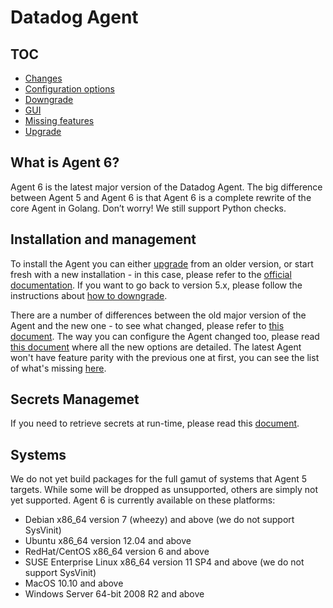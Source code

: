 # Datadog Agent

## TOC

 * [Changes][changes]
 * [Configuration options][config]
 * [Downgrade][downgrade]
 * [GUI](gui.md)
 * [Missing features][missing-features]
 * [Upgrade][upgrade]

## What is Agent 6?

Agent 6 is the latest major version of the Datadog Agent. The big difference
between Agent 5 and Agent 6 is that Agent 6 is a complete rewrite of the core
Agent in Golang. Don’t worry! We still support Python checks.

## Installation and management

To install the Agent you can either [upgrade][upgrade] from an older version, or start
fresh with a new installation - in this case, please refer to the [official
documentation](https://docs.datadoghq.com/agent/). If you want to go back to
version 5.x, please follow the instructions about [how to downgrade][downgrade].

There are a number of differences between the old major version of the Agent and
the new one - to see what changed, please refer to [this document][changes]. The
way you can configure the Agent changed too, please read [this document][config]
where all the new options are detailed. The latest Agent won't have feature parity
with the previous one at first, you can see the list of what's missing [here][missing-features].

## Secrets Managemet

If you need to retrieve secrets at run-time, please read this [document][secrets].

## Systems

We do not yet build packages for the full gamut of systems that Agent 5 targets.
While some will be dropped as unsupported, others are simply not yet supported.
Agent 6 is currently available on these platforms:

* Debian x86_64 version 7 (wheezy) and above (we do not support SysVinit)
* Ubuntu x86_64 version 12.04 and above
* RedHat/CentOS x86_64 version 6 and above
* SUSE Enterprise Linux x86_64 version 11 SP4 and above (we do not support SysVinit)
* MacOS 10.10 and above
* Windows Server 64-bit 2008 R2 and above


[changes]: changes.md
[config]: config.md
[downgrade]: downgrade.md
[missing-features]: missing_features.md
[upgrade]: upgrade.md
[secrets]: secrets.md
